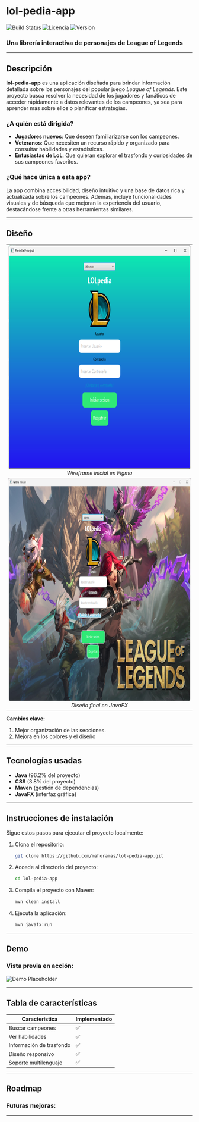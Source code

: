 
# lol-pedia-app

![Build Status](https://img.shields.io/badge/build-finished-brightgreen)
![Licencia](https://img.shields.io/badge/licencia-MIT-yellow.svg)
![Version](https://img.shields.io/badge/version-1.0-blue)

### Una librería interactiva de personajes de League of Legends

---

## Descripción

**lol-pedia-app** es una aplicación diseñada para brindar información detallada sobre los personajes del popular juego *League of Legends*. Este proyecto busca resolver la necesidad de los jugadores y fanáticos de acceder rápidamente a datos relevantes de los campeones, ya sea para aprender más sobre ellos o planificar estrategias.

### ¿A quién está dirigida?

- **Jugadores nuevos**: Que deseen familiarizarse con los campeones.
- **Veteranos**: Que necesiten un recurso rápido y organizado para consultar habilidades y estadísticas.
- **Entusiastas de LoL**: Que quieran explorar el trasfondo y curiosidades de sus campeones favoritos.

### ¿Qué hace única a esta app?

La app combina accesibilidad, diseño intuitivo y una base de datos rica y actualizada sobre los campeones. Además, incluye funcionalidades visuales y de búsqueda que mejoran la experiencia del usuario, destacándose frente a otras herramientas similares.

---

## Diseño

<div align="center">
  <table>
    <tr>
      <td align="center">
        <img src="images/pantallaInicial.png" width="750px" height="600px" alt="Wireframe inicial"/>
        <br/>
        <i>Wireframe inicial en Figma</i>
      </td>
    </tr>
    <tr>
      <td align="center">
        <img src="images/pantallaActual.png"  width="950px" height="600px" alt="Diseño final"/>
        <br/>
        <i>Diseño final en JavaFX </i>
      </td>
    </tr>
  </table>
</div>


**Cambios clave:**
1. Mejor organización de las secciones.
2. Mejora en los colores y el diseño

---

## Tecnologías usadas

- **Java** (96.2% del proyecto)
- **CSS** (3.8% del proyecto)
- **Maven** (gestión de dependencias)
- **JavaFX** (interfaz gráfica)

---

## Instrucciones de instalación

Sigue estos pasos para ejecutar el proyecto localmente:

1. Clona el repositorio:
   ```bash
   git clone https://github.com/mahoramas/lol-pedia-app.git
   ```
2. Accede al directorio del proyecto:
   ```bash
   cd lol-pedia-app
   ```
3. Compila el proyecto con Maven:
   ```bash
   mvn clean install
   ```
4. Ejecuta la aplicación:
   ```bash
   mvn javafx:run
   ```

---

## Demo

### Vista previa en acción:
![Demo Placeholder](https://via.placeholder.com/600x300?text=Demo+GIF+Placeholder)

---

## Tabla de características

| Característica          | Implementado |
|-------------------------|--------------|
| Buscar campeones        | ✅           |
| Ver habilidades         | ✅           |
| Información de trasfondo| ✅           |
| Diseño responsivo       | ✅           |
| Soporte multilenguaje   | ✅           |

---

## Roadmap

### Futuras mejoras:

---
